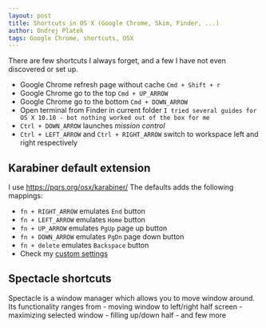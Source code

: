 ```yaml
---
layout: post
title: Shortcuts in OS X (Google Chrome, Skim, Finder, ...)
author: Ondrej Platek
tags: Google Chrome, shortcuts, OSX 
---
```


There are few shortcuts I always forget, and a few I have not even discovered or set up.

- Google Chrome refresh page without cache ``Cmd + Shift + r``
- Google Chrome go to the top ``Cmd + UP_ARROW``
- Google Chrome go to the bottom ``Cmd + DOWN_ARROW``
- Open terminal from Finder in current folder ``I tried several guides for OS X 10.10 - bot nothing worked out of the box for me``
- ``Ctrl + DOWN_ARROW`` launches *mission control*
- ``Ctrl + LEFT_ARROW`` and ``Ctrl + RIGHT_ARROW`` switch to workspace left and right respectively


Karabiner default extension
---------------------------
I use https://pqrs.org/osx/karabiner/
The defaults adds the following mappings:

- ``fn + RIGHT_ARROW`` emulates ``End`` button
- ``fn + LEFT_ARROW`` emulates ``Home`` button
- ``fn + UP_ARROW`` emulates ``PgUp`` page up button
- ``fn + DOWN_ARROW`` emulates ``PgDn`` page down button
- ``fn + delete`` emulates ``Backspace`` button
- Check my [custom settings](https://bitbucket.org/oplatek/osxgit/src/master/Library/Application%20Support/Karabiner/private.xml?at=master&fileviewer=file-view-default)

Spectacle shortcuts
-------------------
Spectacle is a window manager which allows you to move window around.
Its functionality ranges from
    - moving window to left/right half screen
    - maximizing selected window
    - filling up/down half
    - and few more
